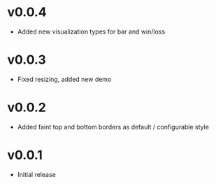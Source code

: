 v0.0.4
==================
* Added new visualization types for bar and win/loss

v0.0.3
==================
* Fixed resizing, added new demo

v0.0.2
==================
* Added faint top and bottom borders as default / configurable style

v0.0.1
==================
* Initial release
